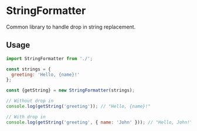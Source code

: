 # StringFormatter

Common library to handle drop in string replacement.

## Usage
```js
import StringFormatter from './';

const strings = {
  greeting: 'Hello, {name}!'
};

const {getString} = new StringFormatter(strings);

// Without drop in
console.log(getString('greeting')); // "Hello, {name}!"

// With drop in
console.log(getString('greeting', { name: 'John' })); // "Hello, John!"
```
